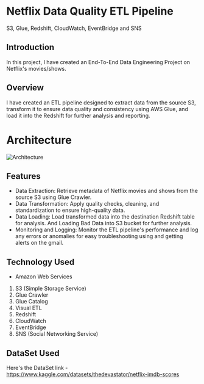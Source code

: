 # Netflix Data Quality ETL Pipeline
S3, Glue, Redshift, CloudWatch, EventBridge and SNS

## Introduction
In this project, I have created an End-To-End Data Engineering Project on Netflix's movies/shows.

## Overview
I have created an ETL pipeline designed to extract data from the source S3, transform it to ensure data quality and consistency using AWS Glue, and load it into the Redshift for further analysis and reporting.

# Architecture
![Architecture](https://github.com/Hemantkv23/Netflix-movie-show-analysis/assets/43467503/d345da5f-3643-4bc8-b1bf-652df1b99fbd)

## Features
* Data Extraction: Retrieve metadata of Netflix movies and shows from the source S3 using Glue Crawler.
* Data Transformation: Apply quality checks, cleaning, and standardization to ensure high-quality data.
* Data Loading: Load transformed data into the destination Redshift table for analysis. And Loading Bad Data into S3 bucket for further analysis.
* Monitoring and Logging: Monitor the ETL pipeline's performance and log any errors or anomalies for easy troubleshooting using and getting alerts on the gmail.

## Technology Used
* Amazon Web Services
1. S3 (Simple Storage Service)
2. Glue Crawler
3. Glue Catalog
4. Visual ETL
5. Redshift
6. CloudWatch
7. EventBridge
8. SNS (Social Networking Service)

## DataSet Used
Here's the DataSet link - https://www.kaggle.com/datasets/thedevastator/netflix-imdb-scores
